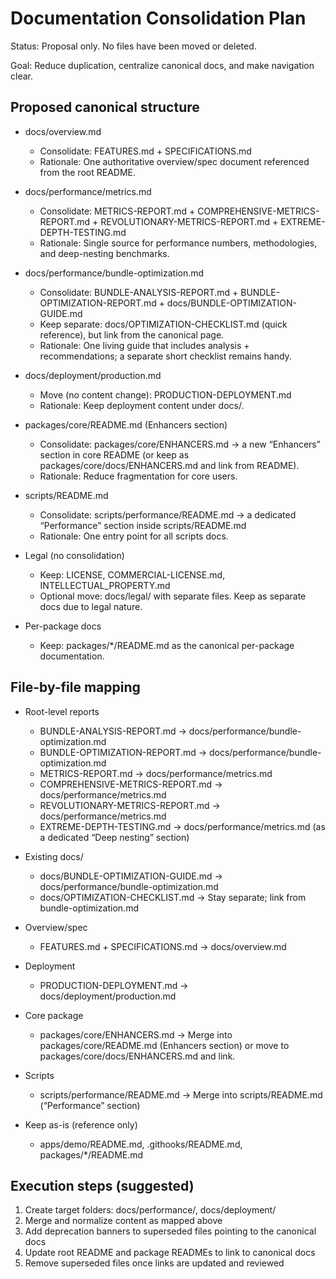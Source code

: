 # Documentation Consolidation Plan

Status: Proposal only. No files have been moved or deleted.

Goal: Reduce duplication, centralize canonical docs, and make navigation clear.

## Proposed canonical structure

- docs/overview.md

  - Consolidate: FEATURES.md + SPECIFICATIONS.md
  - Rationale: One authoritative overview/spec document referenced from the root README.

- docs/performance/metrics.md

  - Consolidate: METRICS-REPORT.md + COMPREHENSIVE-METRICS-REPORT.md + REVOLUTIONARY-METRICS-REPORT.md + EXTREME-DEPTH-TESTING.md
  - Rationale: Single source for performance numbers, methodologies, and deep-nesting benchmarks.

- docs/performance/bundle-optimization.md

  - Consolidate: BUNDLE-ANALYSIS-REPORT.md + BUNDLE-OPTIMIZATION-REPORT.md + docs/BUNDLE-OPTIMIZATION-GUIDE.md
  - Keep separate: docs/OPTIMIZATION-CHECKLIST.md (quick reference), but link from the canonical page.
  - Rationale: One living guide that includes analysis + recommendations; a separate short checklist remains handy.

- docs/deployment/production.md

  - Move (no content change): PRODUCTION-DEPLOYMENT.md
  - Rationale: Keep deployment content under docs/.

- packages/core/README.md (Enhancers section)

  - Consolidate: packages/core/ENHANCERS.md → a new “Enhancers” section in core README (or keep as packages/core/docs/ENHANCERS.md and link from README).
  - Rationale: Reduce fragmentation for core users.

- scripts/README.md

  - Consolidate: scripts/performance/README.md → a dedicated “Performance” section inside scripts/README.md
  - Rationale: One entry point for all scripts docs.

- Legal (no consolidation)

  - Keep: LICENSE, COMMERCIAL-LICENSE.md, INTELLECTUAL_PROPERTY.md
  - Optional move: docs/legal/ with separate files. Keep as separate docs due to legal nature.

- Per-package docs
  - Keep: packages/\*/README.md as the canonical per-package documentation.

## File-by-file mapping

- Root-level reports

  - BUNDLE-ANALYSIS-REPORT.md → docs/performance/bundle-optimization.md
  - BUNDLE-OPTIMIZATION-REPORT.md → docs/performance/bundle-optimization.md
  - METRICS-REPORT.md → docs/performance/metrics.md
  - COMPREHENSIVE-METRICS-REPORT.md → docs/performance/metrics.md
  - REVOLUTIONARY-METRICS-REPORT.md → docs/performance/metrics.md
  - EXTREME-DEPTH-TESTING.md → docs/performance/metrics.md (as a dedicated “Deep nesting” section)

- Existing docs/

  - docs/BUNDLE-OPTIMIZATION-GUIDE.md → docs/performance/bundle-optimization.md
  - docs/OPTIMIZATION-CHECKLIST.md → Stay separate; link from bundle-optimization.md

- Overview/spec

  - FEATURES.md + SPECIFICATIONS.md → docs/overview.md

- Deployment

  - PRODUCTION-DEPLOYMENT.md → docs/deployment/production.md

- Core package

  - packages/core/ENHANCERS.md → Merge into packages/core/README.md (Enhancers section) or move to packages/core/docs/ENHANCERS.md and link.

- Scripts

  - scripts/performance/README.md → Merge into scripts/README.md (“Performance” section)

- Keep as-is (reference only)
  - apps/demo/README.md, .githooks/README.md, packages/\*/README.md

## Execution steps (suggested)

1. Create target folders: docs/performance/, docs/deployment/
2. Merge and normalize content as mapped above
3. Add deprecation banners to superseded files pointing to the canonical docs
4. Update root README and package READMEs to link to canonical docs
5. Remove superseded files once links are updated and reviewed
